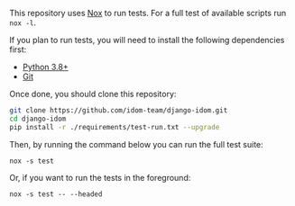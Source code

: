 This repository uses [Nox](https://nox.thea.codes/en/stable/) to run tests. For a full test of available scripts run `nox -l`.

If you plan to run tests, you will need to install the following dependencies first:

-   [Python 3.8+](https://www.python.org/downloads/)
-   [Git](https://git-scm.com/downloads)

Once done, you should clone this repository:

```bash
git clone https://github.com/idom-team/django-idom.git
cd django-idom
pip install -r ./requirements/test-run.txt --upgrade
```

Then, by running the command below you can run the full test suite:

```
nox -s test
```

Or, if you want to run the tests in the foreground:

```
nox -s test -- --headed
```
